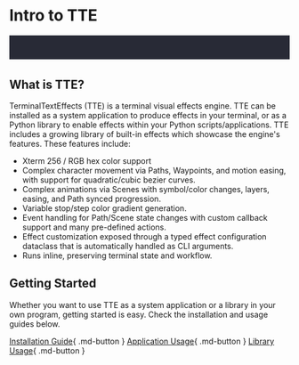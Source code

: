 # Intro to TTE

![title_blackhole](./img/application_demos/shadow_title_blackhole.gif)

## What is TTE?

TerminalTextEffects (TTE) is a terminal visual effects engine. TTE can be installed as a system application to produce effects in your terminal, or as a Python library to enable effects within your Python scripts/applications. TTE includes a growing library of built-in effects which showcase the engine's features. These features include:
  
  * Xterm 256 / RGB hex color support
  * Complex character movement via Paths, Waypoints, and
   motion easing, with support for quadratic/cubic bezier curves.
  * Complex animations via Scenes with symbol/color changes,
    layers, easing, and Path synced progression.
  * Variable stop/step color gradient generation.
  * Event handling for Path/Scene state changes with
    custom callback support and many pre-defined actions.
  * Effect customization exposed through a typed effect configuration
  dataclass that is automatically handled as CLI arguments.
  * Runs inline, preserving terminal state and workflow.

## Getting Started

Whether you want to use TTE as a system application or a library in your own program, getting started is easy. Check the installation and usage guides below.

[Installation Guide](./installation.md){ .md-button } [Application Usage](./appguide.md){ .md-button } [Library Usage](./libguide.md){ .md-button }
